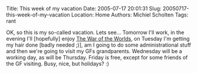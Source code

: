 Title: This week of my vacation
Date: 2005-07-17 20:01:31
Slug: 20050717-this-week-of-my-vacation
Location: Home
Authors: Michiel Scholten
Tags: rant

<p>OK, so this is my so-called vacation. Lets see... Tomorrow I'll work, in the evening I'll [hopefully] enjoy <a href="http://www.imdb.com/title/tt0407304/">The War of the Worlds</a>, on Tuesday I'm getting my hair done [badly needed ;)], am I going to do some administrational stuff and then we're going to visit my GFs grandparents. Wednesday will be a working day, as will be Thursday. Friday is free, except for some friends of the GF visiting. Busy, nice, but holidays? :)</p>